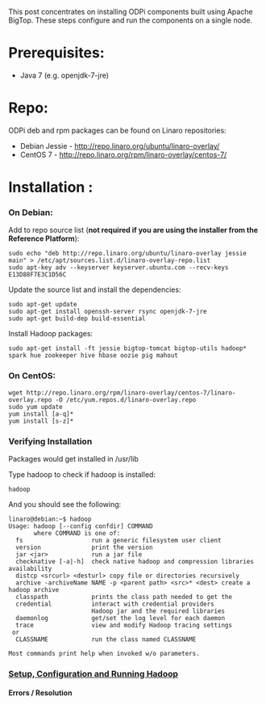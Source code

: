 This post concentrates on installing ODPi components built using Apache BigTop. These steps configure and run the components on a single node.

# Prerequisites:

* Java 7 (e.g. openjdk-7-jre)

# Repo:

ODPi deb and rpm packages can be found on Linaro repositories:

* Debian Jessie - http://repo.linaro.org/ubuntu/linaro-overlay/
* CentOS 7 - http://repo.linaro.org/rpm/linaro-overlay/centos-7/


# Installation :

### On Debian:

Add to repo source list (**not required if you are using the installer from the Reference Platform**):

    sudo echo "deb http://repo.linaro.org/ubuntu/linaro-overlay jessie main" > /etc/apt/sources.list.d/linaro-overlay-repo.list
    sudo apt-key adv --keyserver keyserver.ubuntu.com --recv-keys E13D88F7E3C1D56C

Update the source list and install the dependencies:

    sudo apt-get update
    sudo apt-get install openssh-server rsync openjdk-7-jre
    sudo apt-get build-dep build-essential

Install Hadoop packages:
    
    sudo apt-get install -ft jessie bigtop-tomcat bigtop-utils hadoop* spark hue zookeeper hive hbase oozie pig mahout

### On CentOS:

    wget http://repo.linaro.org/rpm/linaro-overlay/centos-7/linaro-overlay.repo -O /etc/yum.repos.d/linaro-overlay.repo
    sudo yum update
    yum install [a-q]*
    yum install [s-z]*

### Verifying Installation 

Packages would get installed in /usr/lib 

Type hadoop to check if hadoop is installed:

    hadoop

And you should see the following:

    linaro@debian:~$ hadoop
    Usage: hadoop [--config confdir] COMMAND
           where COMMAND is one of:
      fs                   run a generic filesystem user client
      version              print the version
      jar <jar>            run a jar file
      checknative [-a|-h]  check native hadoop and compression libraries availability
      distcp <srcurl> <desturl> copy file or directories recursively
      archive -archiveName NAME -p <parent path> <src>* <dest> create a hadoop archive
      classpath            prints the class path needed to get the
      credential           interact with credential providers
                           Hadoop jar and the required libraries
      daemonlog            get/set the log level for each daemon
      trace                view and modify Hadoop tracing settings
     or
      CLASSNAME            run the class named CLASSNAME
     
    Most commands print help when invoked w/o parameters.

### [Setup, Configuration and Running Hadoop](https://github.com/96boards/documentation/wiki/ODPi-BigTop-Hadoop-configuration-and-Running) 
#### Errors / Resolution